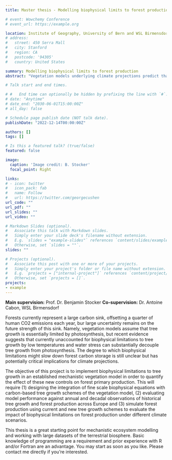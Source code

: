 ```yaml
---
title: Master thesis - Modelling biophysical limits to forest production

# event: Wowchemy Conference
# event_url: https://example.org

location: Institute of Geography, University of Bern and WSL Birmensdorf
# address:
#   street: 450 Serra Mall
#   city: Stanford
#   region: CA
#   postcode: '94305'
#   country: United States

summary: Modelling biophysical limits to forest production
abstract: "Vegetation models underlying climate projections predict that forests will offset a large proportion of human CO2 emissions, but these models omit important biophysical controls of tree growth. Based on a mechanistic vegetation model, you will investigate how to implement such biophysical controls and how these might impact carbon fixation by forests in the future."

# Talk start and end times.

# #   End time can optionally be hidden by prefixing the line with `#`.
# date: "Anytime"
# date_end: "2030-06-01T15:00:00Z"
# all_day: false

# Schedule page publish date (NOT talk date).
publishDate: "2022-12-14T00:00:00Z"

authors: []
tags: []

# Is this a featured talk? (true/false)
featured: false

image:
  caption: 'Image credit: B. Stocker'
  focal_point: Right

links:
# - icon: twitter
#   icon_pack: fab
#   name: Follow
#   url: https://twitter.com/georgecushen
url_code: ""
url_pdf: ""
url_slides: ""
url_video: ""

# Markdown Slides (optional).
#   Associate this talk with Markdown slides.
#   Simply enter your slide deck's filename without extension.
#   E.g. `slides = "example-slides"` references `content/slides/example-slides.md`.
#   Otherwise, set `slides = ""`.
slides: ""

# Projects (optional).
#   Associate this post with one or more of your projects.
#   Simply enter your project's folder or file name without extension.
#   E.g. `projects = ["internal-project"]` references `content/project/deep-learning/index.md`.
#   Otherwise, set `projects = []`.
projects:
- example
---
```


<!-- {{% callout note %}}
Click on the **Slides** button above to view the built-in slides feature.
{{% /callout %}} -->

**Main supervision:** Prof. Dr. Benjamin Stocker
**Co-supervision:** Dr. Antoine Cabon, WSL Birmensdorf

Forests currently represent a large carbon sink, offsetting a quarter of human CO2 emissions each year, bur large uncertainty remains on the future strength of this sink. Namely, vegetation models assume that tree growth is essentially limited by photosynthesis, but recent evidence suggests that currently unaccounted for biophysical limitations to tree growth by low temperatures and water stress can substantially decouple tree growth from photosynthesis. The degree to which biophysical limitations might slow down forest carbon storage is still unclear but has potentially critical implications for climate projections. 

The objective of this project is to implement biophysical limitations to tree growth in an established mechanistic vegetation model in order to quantify the effect of these new controls on forest primary production. This will require (1) designing the integration of fine scale biophysical equations with carbon-based tree growth schemes of the vegetation model, (2) evaluating model performance against annual and decadal observations of historical tree growth and forest production across Europe and (3) simulate forest production using current and new tree growth schemes to evaluate the impact of biophysical limitations on forest production under different climate scenarios. 

This thesis is a great starting point for mechanistic ecosystem modelling and working with large datasets of the terrestrial biosphere. Basic knowledge of programming are a requirement and prior experience with R and/or Fortran are an advantage. You may start as soon as you like. Please contact me directly if you’re interested.

